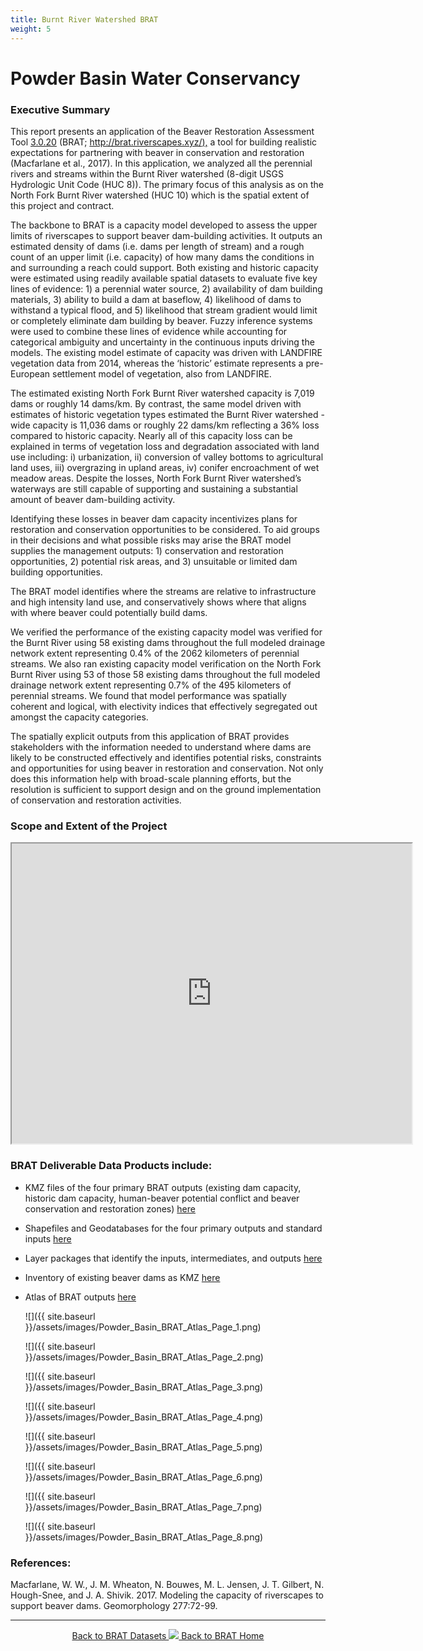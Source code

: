 ```yaml
---
title: Burnt River Watershed BRAT
weight: 5
---
```

# Powder Basin Water Conservancy

### Executive Summary 

This report presents an application of the Beaver Restoration Assessment Tool [3.0.20](https://github.com/Riverscapes/pyBRAT/releases/tag/3.0.20) (BRAT; [http://brat.riverscapes.xyz/),](http://brat.riverscapes.xyz/) a tool for building realistic expectations for partnering with beaver in conservation and restoration (Macfarlane et al., 2017). In this application, we analyzed all the perennial rivers and streams within the Burnt River watershed (8-digit USGS Hydrologic Unit Code (HUC 8)). The primary focus of this analysis as on the North Fork Burnt River watershed (HUC 10) which is the spatial extent of this project and contract.

 

The backbone to BRAT is a capacity model developed to assess the upper limits of riverscapes to support beaver dam-building activities. It outputs an estimated density of dams (i.e. dams per length of stream) and a rough count of an upper limit (i.e. capacity) of how many dams the conditions in and surrounding a reach could support. Both existing and historic capacity were estimated using readily available spatial datasets to evaluate five key lines of evidence: 1) a perennial water source, 2) availability of dam building materials, 3) ability to build a dam at baseflow, 4) likelihood of dams to withstand a typical flood, and 5) likelihood that stream gradient would limit or completely eliminate dam building by beaver. Fuzzy inference systems were used to combine these lines of evidence while accounting for categorical ambiguity and uncertainty in the continuous inputs driving the models. The existing model estimate of capacity was driven with LANDFIRE vegetation data from 2014, whereas the ‘historic’ estimate represents a pre-European settlement model of vegetation, also from LANDFIRE. 

 

The estimated existing North Fork Burnt River watershed capacity is 7,019 dams or roughly 14 dams/km. By contrast, the same model driven with estimates of historic vegetation types estimated the Burnt River watershed -wide capacity is 11,036 dams or roughly 22 dams/km reflecting a 36% loss compared to historic capacity. Nearly all of this capacity loss can be explained in terms of vegetation loss and degradation associated with land use including: i) urbanization, ii) conversion of valley bottoms to agricultural land uses, iii) overgrazing in upland areas, iv) conifer encroachment of wet meadow areas. Despite the losses, North Fork Burnt River watershed’s waterways are still capable of supporting and sustaining a substantial amount of beaver dam-building activity. 

 

Identifying these losses in beaver dam capacity incentivizes plans for restoration and conservation opportunities to be considered. To aid groups in their decisions and what possible risks may arise the BRAT model supplies the management outputs: 1) conservation and restoration opportunities, 2) potential risk areas, and 3) unsuitable or limited dam building opportunities.

 

The BRAT model identifies where the streams are relative to infrastructure and high intensity land use, and conservatively shows where that aligns with where beaver could potentially build dams.

 

We verified the performance of the existing capacity model was verified for the Burnt River using 58 existing dams throughout the full modeled drainage network extent representing 0.4% of the 2062 kilometers of perennial streams. We also ran existing capacity model verification on the North Fork Burnt River using 53 of those 58 existing dams throughout the full modeled drainage network extent representing 0.7% of the 495 kilometers of perennial streams. We found that model performance was spatially coherent and logical, with electivity indices that effectively segregated out amongst the capacity categories.

 

The spatially explicit outputs from this application of BRAT provides stakeholders with the information needed to understand where dams are likely to be constructed effectively and identifies potential risks, constraints and opportunities for using beaver in restoration and conservation. Not only does this information help with broad-scale planning efforts, but the resolution is sufficient to support design and on the ground implementation of conservation and restoration activities. 

### Scope and Extent of the Project

<iframe src="https://www.google.com/maps/d/embed?mid=1bWK0YGTGXAQmjLbL2qcERbdHskS913_T" width="640" height="480"></iframe>

### BRAT Deliverable Data Products include:

- KMZ files of the four primary BRAT outputs (existing dam capacity, historic dam capacity, human-beaver potential conflict and beaver conservation and restoration zones) [here](https://usu.box.com/s/q0gihed72y43zu19das4vf0929tf3x5i)
- Shapefiles and Geodatabases for the four primary outputs and standard inputs [here](https://usu.box.com/s/ezkkrtbp3o2kb4alcn6x399maqddbxmv)

- Layer packages that identify the inputs, intermediates, and outputs [here](https://usu.box.com/s/ywwl2t38llj5n75ybs6c4rc8t2acef6l)

- Inventory of existing beaver dams as KMZ [here](https://usu.box.com/s/v8awawxxndn1am9u6p1s3n8srxtljqte)

- Atlas of BRAT outputs [here](https://usu.box.com/s/hu8anaavlmwocvqq54trpshw6kyfp4k9)

  ![]({{ site.baseurl }}/assets/images/Powder_Basin_BRAT_Atlas_Page_1.png)

  ![]({{ site.baseurl }}/assets/images/Powder_Basin_BRAT_Atlas_Page_2.png)

  ![]({{ site.baseurl }}/assets/images/Powder_Basin_BRAT_Atlas_Page_3.png)

  ![]({{ site.baseurl }}/assets/images/Powder_Basin_BRAT_Atlas_Page_4.png)

  ![]({{ site.baseurl }}/assets/images/Powder_Basin_BRAT_Atlas_Page_5.png)

  ![]({{ site.baseurl }}/assets/images/Powder_Basin_BRAT_Atlas_Page_6.png)

  ![]({{ site.baseurl }}/assets/images/Powder_Basin_BRAT_Atlas_Page_7.png)

  ![]({{ site.baseurl }}/assets/images/Powder_Basin_BRAT_Atlas_Page_8.png)

### References:

Macfarlane, W. W., J. M. Wheaton, N. Bouwes, M. L. Jensen, J. T. Gilbert, N. Hough-Snee, and J. A. Shivik. 2017. Modeling the capacity of riverscapes to support beaver dams. Geomorphology 277:72-99.

------
<div align="center">
	<a class="hollow button" href="{{ site.baseurl }}/BRATData/"><i class="fa fa-info-circle"></i> Back to BRAT Datasets </a>
	<a class="hollow button" href="{{ site.baseurl }}/"><img src="{{ site.baseurl }}/assets/images/favicons/favicon-16x16.png">  Back to BRAT Home </a>  
</div>